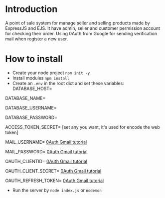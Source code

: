 # Introduction
A point of sale system for manage seller and selling products made by ExpressJS and EJS. It have admin, seller and customer permission account for checking their order. Using 0Auth from Google for sending verification mail when register a new user.

# How to install
- Create your node project ``` npm init -y ```
- Install modules ``` npm install ```
- Create an ``` .env ``` in the root dict and set these variables:
DATABASE_HOST=

DATABASE_NAME=

DATABASE_USERNAME=

DATABASE_PASSWORD=

ACCESS_TOKEN_SECRET= [set any you want, it's used for encode the web token]

MAIL_USERNAME= [0Auth Gmail tutorial](https://www.freecodecamp.org/news/use-nodemailer-to-send-emails-from-your-node-js-server/)

MAIL_PASSWORD= [0Auth Gmail tutorial](https://www.freecodecamp.org/news/use-nodemailer-to-send-emails-from-your-node-js-server/)

OAUTH_CLIENTID= [0Auth Gmail tutorial](https://www.freecodecamp.org/news/use-nodemailer-to-send-emails-from-your-node-js-server/)

OAUTH_CLIENT_SECRET= [0Auth Gmail tutorial](https://www.freecodecamp.org/news/use-nodemailer-to-send-emails-from-your-node-js-server/)

OAUTH_REFRESH_TOKEN= [0Auth Gmail tutorial](https://www.freecodecamp.org/news/use-nodemailer-to-send-emails-from-your-node-js-server/)

- Run the server by ``` node index.js ``` or ``` nodemon ```
